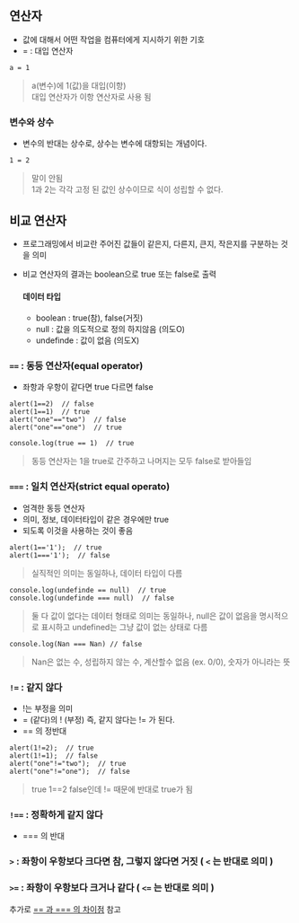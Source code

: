 ## 연산자
- 값에 대해서 어떤 작업을 컴퓨터에게 지시하기 위한 기호
- = : 대입 연산자
```
a = 1
```
> a(변수)에 1(값)을 대입(이항)<br/>대입 연산자가 이항 연산자로 사용 됨

### 변수와 상수
- 변수의 반대는 상수로, 상수는 변수에 대항되는 개념이다.
```
1 = 2
```
> 말이 안됨<br/>1과 2는 각각 고정 된 값인 상수이므로 식이 성립할 수 없다.


## 비교 연산자
- 프로그래밍에서 비교란 주어진 값들이 같은지, 다른지, 큰지, 작은지를 구분하는 것을 의미
- 비교 연산자의 결과는 boolean으로 true 또는 false로 출력

	#### 데이터 타입
	- boolean : true(참), false(거짓)
	- null : 값을 의도적으로 정의 하지않음 (의도O)
	- undefinde : 값이 없음 (의도X)

### `==` : 동등 연산자(equal operator)
- 좌항과 우항이 같다면 true 다르면 false
```
alert(1==2)  // false
alert(1==1)  // true
alert("one"=="two")  // false 
alert("one"=="one")  // true
```
```
console.log(true == 1)  // true 
```
> 동등 연산자는 1을 true로 간주하고 나머지는 모두 false로 받아들임


### `===` : 일치 연산자(strict equal operato)
- 엄격한 동등 연산자
- 의미, 정보, 데이터타입이 같은 경우에만 true
- 되도록 이것을 사용하는 것이 좋음
```
alert(1=='1');  // true
alert(1==='1');  // false
```
> 실직적인 의미는 동일하나, 데이터 타입이 다름

```
console.log(undefinde == null)  // true
console.log(undefinde === null)	 // false
```
> 둘 다 값이 없다는 데이터 형태로 의미는 동일하나, null은 값이 없음을 명시적으로 표시하고 undefined는 그냥 값이 없는 상태로 다름

```
console.log(Nan === Nan) // false
```
> Nan은 없는 수, 성립하지 않는 수, 계산할수 없음 (ex. 0/0), 숫자가 아니라는 뜻

### `!=` : 같지 않다
- !는 부정을 의미
- = (같다)의 ! (부정) 즉, 같지 않다는 != 가 된다.
- == 의 정반대
```
alert(1!=2);  // true
alert(1!=1);  // false
alert("one"!="two");  // true
alert("one"!="one");  // false
```
> true 1==2 false인데 != 때문에 반대로 true가 됨
	
### `!==` : 정확하게 같지 않다
- === 의 반대

### `>` : 좌항이 우항보다 크다면 참, 그렇지 않다면 거짓 ( `<` 는 반대로 의미 )

### `>=` : 좌항이 우항보다 크거나 같다 ( `<=` 는 반대로 의미 )

추가로 [== 과 === 의 차이점](https://dorey.github.io/JavaScript-Equality-Table/) 참고
